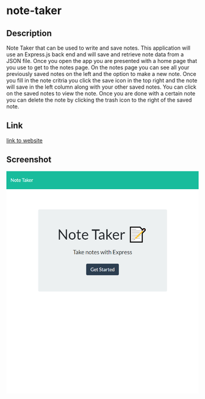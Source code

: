 # note-taker

## Description
Note Taker that can be used to write and save notes. This application will use an Express.js back end and will save and retrieve note data from a JSON file.
Once you open the app you are presented with a home page that you use to get to the notes page. On the notes page you can see all your previously saved notes on the left and the option 
to make a new note. Once you fill in the note critria you click the save icon in the top right and the note will save in the left column along with your other saved notes. You can click on the 
saved notes to view the note. Once you are done with a certain note you can delete the note by clicking the trash icon to the right of the saved note.
## Link 

<a href="https://09-note-taker-production.up.railway.app/">link to website </a>

## Screenshot 

![screenshot of webpage](./helpers/09-note-taker-production.up.railway.app_.png)


